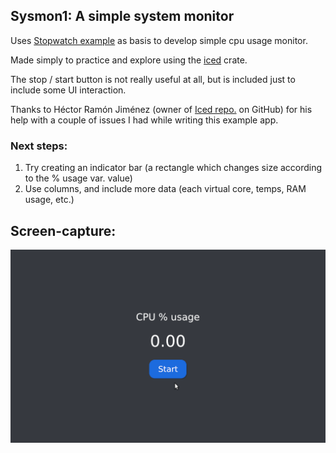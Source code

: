## Sysmon1: A simple system monitor
Uses [Stopwatch example](https://github.com/hecrj/iced/tree/master/examples/stopwatch) as basis to develop simple cpu usage monitor.

Made simply to practice and explore using the [iced](https://crates.io/crates/iced) crate.

The stop / start button is not really useful at all, but is included just to include some UI interaction.

Thanks to Héctor Ramón Jiménez (owner of [Iced repo.](https://github.com/jinjagit/iced) on GitHub) for his help with a couple of issues I had while writing this example app.

### Next steps:
1. Try creating an indicator bar (a rectangle which changes size according to the % usage var. value)
2. Use columns, and include more data (each virtual core, temps, RAM usage, etc.)

## Screen-capture:
![iced_gui.gif](https://github.com/jinjagit/sysmon1/blob/main/gif/iced_gui.gif)
